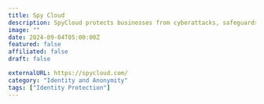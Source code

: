 ```yaml
---
title: Spy Cloud
description: SpyCloud protects businesses from cyberattacks, safeguards digital identities, and powers cybercrime investigations.
image: ""
date: 2024-09-04T05:00:00Z
featured: false
affiliated: false
draft: false

externalURL: https://spycloud.com/
category: "Identity and Anonymity"
tags: ["Identity Protection"]
---
```

